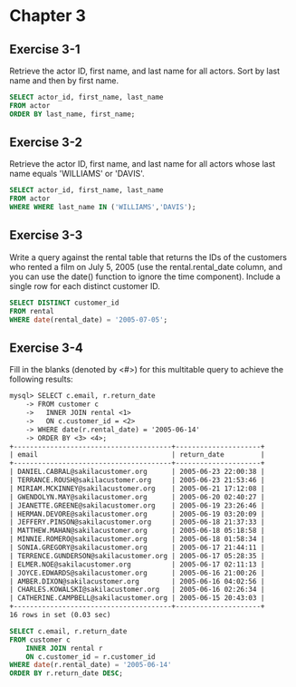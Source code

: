 # Chapter 3

## Exercise 3-1

Retrieve the actor ID, first name, and last name for all actors. Sort by last name and then by first name.

```sql
SELECT actor_id, first_name, last_name 
FROM actor
ORDER BY last_name, first_name;
```

## Exercise 3-2

Retrieve the actor ID, first name, and last name for all actors whose last
name equals 'WILLIAMS' or 'DAVIS'.

```sql
SELECT actor_id, first_name, last_name 
FROM actor
WHERE WHERE last_name IN ('WILLIAMS','DAVIS');
```

## Exercise 3-3

Write a query against the rental table that returns the IDs of the
customers who rented a film on July 5, 2005 (use the
rental.rental_date column, and you can use the date() function to
ignore the time component). Include a single row for each distinct
customer ID.

```sql
SELECT DISTINCT customer_id
FROM rental
WHERE date(rental_date) = '2005-07-05';
```

## Exercise 3-4

Fill in the blanks (denoted by <#>) for this multitable query to achieve the following results:

```txt
mysql> SELECT c.email, r.return_date
    -> FROM customer c
    ->   INNER JOIN rental <1>
    ->   ON c.customer_id = <2>
    -> WHERE date(r.rental_date) = '2005-06-14'
    -> ORDER BY <3> <4>;
+---------------------------------------+---------------------+
| email                                 | return_date         |
+---------------------------------------+---------------------+
| DANIEL.CABRAL@sakilacustomer.org      | 2005-06-23 22:00:38 |
| TERRANCE.ROUSH@sakilacustomer.org     | 2005-06-23 21:53:46 |
| MIRIAM.MCKINNEY@sakilacustomer.org    | 2005-06-21 17:12:08 |
| GWENDOLYN.MAY@sakilacustomer.org      | 2005-06-20 02:40:27 |
| JEANETTE.GREENE@sakilacustomer.org    | 2005-06-19 23:26:46 |
| HERMAN.DEVORE@sakilacustomer.org      | 2005-06-19 03:20:09 |
| JEFFERY.PINSON@sakilacustomer.org     | 2005-06-18 21:37:33 |
| MATTHEW.MAHAN@sakilacustomer.org      | 2005-06-18 05:18:58 |
| MINNIE.ROMERO@sakilacustomer.org      | 2005-06-18 01:58:34 |
| SONIA.GREGORY@sakilacustomer.org      | 2005-06-17 21:44:11 |
| TERRENCE.GUNDERSON@sakilacustomer.org | 2005-06-17 05:28:35 |
| ELMER.NOE@sakilacustomer.org          | 2005-06-17 02:11:13 |
| JOYCE.EDWARDS@sakilacustomer.org      | 2005-06-16 21:00:26 |
| AMBER.DIXON@sakilacustomer.org        | 2005-06-16 04:02:56 |
| CHARLES.KOWALSKI@sakilacustomer.org   | 2005-06-16 02:26:34 |
| CATHERINE.CAMPBELL@sakilacustomer.org | 2005-06-15 20:43:03 |
+---------------------------------------+---------------------+
16 rows in set (0.03 sec)
```

```sql
SELECT c.email, r.return_date
FROM customer c
    INNER JOIN rental r
    ON c.customer_id = r.customer_id
WHERE date(r.rental_date) = '2005-06-14'
ORDER BY r.return_date DESC;
```
